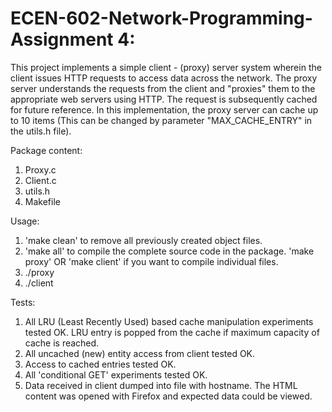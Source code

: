 # ECEN-602-Network-Programming-Assignment 4: 

This project implements a simple client - (proxy) server system wherein the client issues HTTP requests to access data across the network. The proxy server understands the requests from the client and "proxies" them to the appropriate web servers using HTTP. The request is subsequently cached for future reference. In this implementation, the proxy server can cache up to 10 items (This can be changed by parameter "MAX_CACHE_ENTRY" in the utils.h file).

Package content:

1. Proxy.c
2. Client.c
3. utils.h
4. Makefile

Usage:

1. 'make clean' to remove all previously created object files.
2. 'make all' to compile the complete source code in the package. 'make proxy' OR 'make client' if you want to compile individual files.
3. ./proxy <Proxy Server IP> <Port>
4. ./client <Proxy Server IP> <Port> <URL>
  
Tests:

1. All LRU (Least Recently Used) based cache manipulation experiments tested OK. LRU entry is popped from the cache if maximum capacity of cache is reached.
2. All uncached (new) entity access from client tested OK.
3. Access to cached entries tested OK.
4. All 'conditional GET' experiments tested OK.
5. Data received in client dumped into file with hostname. The HTML content was opened with Firefox and expected data could be viewed.
